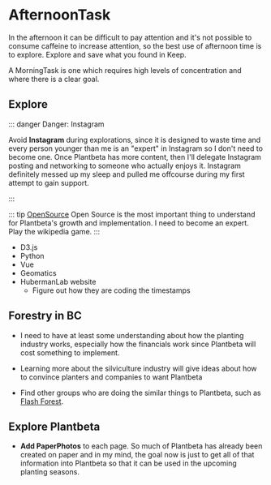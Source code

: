 # AfternoonTask

In the afternoon it can be difficult to pay attention and it's not possible to consume caffeine to increase attention, so the best use of afternoon time is to explore. Explore and save what you found in Keep.

A MorningTask is one  which requires high levels of concentration and where there is a clear goal. 

## Explore 

::: danger Danger: Instagram

Avoid <strong>Instagram</strong> during explorations, since it is designed to waste time and every person younger than me is an "expert" in Instagram so I don't need to become one. Once Plantbeta has more content, then I'll delegate Instagram posting and networking to someone who actually enjoys it. Instagram definitely messed up my sleep and pulled me offcourse during my first attempt to gain support.

:::

::: tip [OpenSource](/dev/)
Open Source is the most important thing to understand for Plantbeta's growth and implementation. I need to become an expert. Play the wikipedia game.
:::

- D3.js
- Python
- Vue
- Geomatics
- HubermanLab website
    - Figure out how they are coding the timestamps

## Forestry in BC

- I need to have at least some understanding about how the planting industry works, especially how the financials work since Plantbeta will cost something to implement. 

- Learning more about the silviculture industry will give ideas about how to convince planters and companies to want Plantbeta

- Find other groups who are doing the similar things to Plantbeta, such as [Flash Forest](https://flashforest.ca/).

## Explore Plantbeta

- **Add PaperPhotos** to each page. So much of Plantbeta has already been created on paper and in my mind, the goal now is just to get all of that information into Plantbeta so that it can be used in the upcoming planting seasons.